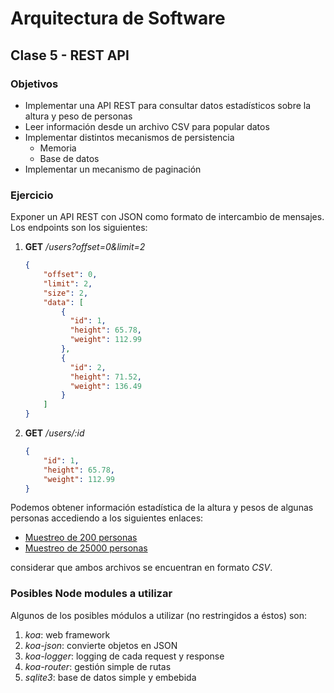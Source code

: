 # Arquitectura de Software
## Clase 5 - REST API
### Objetivos

* Implementar una API REST para consultar datos estadísticos sobre la altura y peso de personas
* Leer información desde un archivo CSV para popular datos
* Implementar distintos mecanismos de persistencia
    * Memoria
    * Base de datos
* Implementar un mecanismo de paginación

### Ejercicio

Exponer un API REST con JSON como formato de intercambio de mensajes.
Los endpoints son los siguientes:

1. **GET** */users?offset=0&limit=2*
	```json
    {
        "offset": 0,
        "limit": 2,
        "size": 2,
        "data": [
            {
              "id": 1,
              "height": 65.78,
              "weight": 112.99
            },
            {
              "id": 2,
              "height": 71.52,
              "weight": 136.49
            }
        ]
	}
    ```
2. **GET** */users/:id*
	```json
    {
        "id": 1,
        "height": 65.78,
        "weight": 112.99
    }
    ```

Podemos obtener información estadística de la altura y pesos de algunas personas accediendo a los siguientes enlaces:

* [Muestreo de 200 personas](https://people.sc.fsu.edu/~jburkardt/data/csv/hw_200.csv)
* [Muestreo de 25000 personas](https://people.sc.fsu.edu/~jburkardt/data/csv/hw_25000.csv)

considerar que ambos archivos se encuentran en formato *CSV*.

### Posibles Node modules a utilizar

Algunos de los posibles módulos a utilizar (no restringidos a éstos) son:

1. *koa*: web framework
2. *koa-json*: convierte objetos en JSON
3. *koa-logger*: logging de cada request y response
4. *koa-router*: gestión simple de rutas
5. *sqlite3*: base de datos simple y embebida
